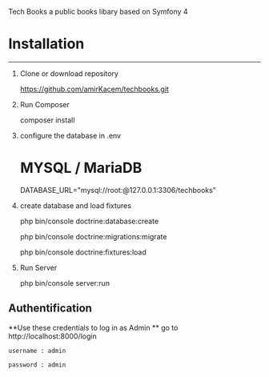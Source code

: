 Tech Books a public books libary based on Symfony 4
# Installation
------------
1. Clone or download repository
     
     https://github.com/amirKacem/techbooks.git
     
2. Run Composer 
    
    composer install
    
3. configure the database in .env

    # MYSQL / MariaDB
    DATABASE_URL="mysql://root:@127.0.0.1:3306/techbooks"

4. create database and load fixtures
    
    php bin/console doctrine:database:create
    
    php bin/console doctrine:migrations:migrate
    
    php bin/console doctrine:fixtures:load

5. Run Server
    
    php bin/console server:run

Authentification
-----------------

**Use these credentials to log in as Admin **
    go to http://localhost:8000/login

    username : admin

    password : admin
